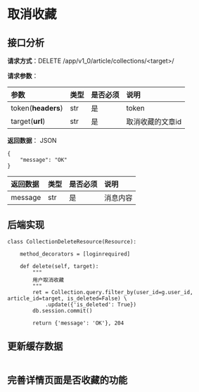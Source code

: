# 取消收藏

## 接口分析

**请求方式**：DELETE /app/v1\_0/article/collections/&lt;target&gt;/

**请求参数**：

| 参数 | 类型 | 是否必须 | 说明 |
| :--- | :--- | :--- | :--- |
| token\(**headers**\) | str | 是 | token |
| target\(**url**\) | str | 是 | 取消收藏的文章id |

**返回数据**： JSON

```
{
    "message": "OK"
}
```

| 返回数据 | 类型 | 是否必须 | 说明 |
| :--- | :--- | :--- | :--- |
| message | str | 是 | 消息内容 |

## 后端实现

```
class CollectionDeleteResource(Resource):

    method_decorators = [loginrequired]

    def delete(self, target):
        """
        用户取消收藏
        """
        ret = Collection.query.filter_by(user_id=g.user_id, article_id=target, is_deleted=False) \
            .update({'is_deleted': True})
        db.session.commit()

        return {'message': 'OK'}, 204
```

## 更新缓存数据

```

```

## 完善详情页面是否收藏的功能

```

```



